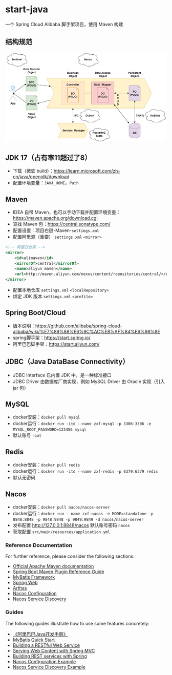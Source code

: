 # start-java
一个 Spring Cloud Alibaba 脚手架项目，使用 Maven 构建


## 结构规范
![image](https://github.com/zxffffffff/start-java/blob/main/doc/architecture.png)


## JDK 17（占有率11超过了8）
- 下载（微软 build）：https://learn.microsoft.com/zh-cn/java/openjdk/download
- 配置环境变量：`JAVA_HOME`，`Path`


## Maven
- IDEA 自带 Maven，也可以手动下载并配置环境变量：https://maven.apache.org/download.cgi
- 查找 Maven 包：https://central.sonatype.com/
- 配置设置：项目右键-Maven-`settings.xml`
- 配置阿里源（重要） `settings.xml` `<mirror>`
```xml
<!-- 阿里云仓库 -->
<mirror>
    <id>alimaven</id>
    <mirrorOf>central</mirrorOf>
    <name>aliyun maven</name>
    <url>http://maven.aliyun.com/nexus/content/repositories/central/</url>
</mirror>
```
- 配置本地仓库 `settings.xml` `<localRepository>`
- 绑定 JDK 版本 `settings.xml` `<profile>`


## Spring Boot/Cloud
- 版本说明：https://github.com/alibaba/spring-cloud-alibaba/wiki/%E7%89%88%E6%9C%AC%E8%AF%B4%E6%98%8E
- spring脚手架：https://start.spring.io/
- 阿里巴巴脚手架：https://start.aliyun.com/


## JDBC（Java DataBase Connectivity）
- JDBC Interface 已内置 JDK 中，是一种标准接口
- JDBC Driver 由数据库厂商实现，例如 MySQL Driver 由 Oracle 实现（引入 jar 包）


## MySQL
- docker安装：`docker pull mysql`
- docker运行：`docker run -itd --name zxf-mysql -p 3306:3306 -e MYSQL_ROOT_PASSWORD=123456 mysql`
- 默认账号 `root`


## Redis
- docker安装：`docker pull redis`
- docker运行：`docker run -itd --name zxf-redis -p 6379:6379 redis`
- 默认无密码


## Nacos
- docker安装：`docker pull nacos/nacos-server`
- docker运行：`docker run --name zxf-nacos -e MODE=standalone -p 8848:8848 -p 9848:9848 -p 9849:9849 -d nacos/nacos-server`
- 发布配置 http://127.0.0.1:8848/nacos 默认账号密码 `nacos`
- 获取配置 `src/main/resources/application.yml`


### Reference Documentation
For further reference, please consider the following sections:

* [Official Apache Maven documentation](https://maven.apache.org/guides/index.html)
* [Spring Boot Maven Plugin Reference Guide](https://docs.spring.io/spring-boot/docs/2.6.11/maven-plugin/)
* [MyBatis Framework](https://mybatis.org/spring-boot-starter/mybatis-spring-boot-autoconfigure/)
* [Spring Web](https://docs.spring.io/spring-boot/docs/2.6.11/reference/htmlsingle/#web)
* [Arthas](https://arthas.gitee.io/index.html)
* [Nacos Configuration](https://spring-cloud-alibaba-group.github.io/github-pages/hoxton/en-us/index.html#_spring_cloud_alibaba_nacos_config)
* [Nacos Service Discovery](https://spring-cloud-alibaba-group.github.io/github-pages/hoxton/en-us/index.html#_spring_cloud_alibaba_nacos_discovery)

### Guides
The following guides illustrate how to use some features concretely:

* [《阿里巴巴Java开发手册》](https://github.com/alibaba/p3c)
* [MyBatis Quick Start](https://github.com/mybatis/spring-boot-starter/wiki/Quick-Start)
* [Building a RESTful Web Service](https://spring.io/guides/gs/rest-service/)
* [Serving Web Content with Spring MVC](https://spring.io/guides/gs/serving-web-content/)
* [Building REST services with Spring](https://spring.io/guides/tutorials/rest/)
* [Nacos Configuration Example](https://github.com/alibaba/spring-cloud-alibaba/tree/master/spring-cloud-alibaba-examples/nacos-example/nacos-config-example)
* [Nacos Service Discovery Example](https://github.com/alibaba/spring-cloud-alibaba/blob/master/spring-cloud-alibaba-examples/nacos-example/nacos-discovery-example/readme.md)

